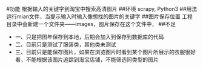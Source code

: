 #功能
根据输入的关键字到淘宝中搜索高清图片
##环境
 scrapy, Python3
##用法
运行mian文件，当提示输入时输入像想找的图片的关键字
##图片保存位置
工程目录中会新建一个文件夹——images，图片保存在这个文件中，
##不足
* 一、只是把图年保存到本地，后期会加入到保存到数据库的代码
* 二、目前只是测试了服装类，其他类未测试
* 三、目前只是能保存图片，如果在浏览图片时看到某个图片所展示的衣服很好看，不能根据该图片追踪到淘宝店铺，不能筛选同类型的图片

